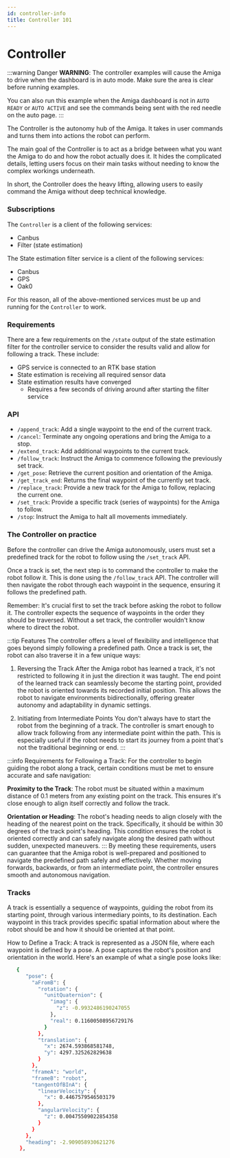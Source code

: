 ```yaml
---
id: controller-info
title: Controller 101
---
```


# Controller

:::warning Danger
**WARNING**: The controller examples will cause the Amiga to drive when the dashboard is in auto mode.
Make sure the area is clear before running examples.

You can also run this example when the Amiga dashboard is not in `AUTO READY` or `AUTO ACTIVE`
and see the commands being sent with the red needle on the auto page.
:::

The Controller is the autonomy hub of the Amiga.
It takes in user commands and turns them into actions the robot can perform.

The main goal of the Controller is to act as a bridge between what you want the Amiga to
do and how the robot actually does it. It hides the complicated details, letting users focus
on their main tasks without needing to know the complex workings underneath.

In short, the Controller does the heavy lifting, allowing users to easily command the Amiga without
deep technical knowledge.

### Subscriptions
The `Controller` is a client of the following services:

- Canbus
- Filter (state estimation)

The State estimation filter service is a client of the following services:

- Canbus
- GPS
- Oak0

For this reason, all of the above-mentioned services must be up and running for the `Controller`
to work.

### Requirements
There are a few requirements on the `/state` output of the state estimation filter
for the controller service to consider the results valid and allow for following a track.
These include:

- GPS service is connected to an RTK base station
- State estimation is receiving all required sensor data
- State estimation results have converged
  - Requires a few seconds of driving around after starting the filter service

### API

- `/append_track`: Add a single waypoint to the end of the current track.
- `/cancel`: Terminate any ongoing operations and bring the Amiga to a stop.
- `/extend_track`: Add additional waypoints to the current track.
- `/follow_track`: Instruct the Amiga to commence following the previously set track.
- `/get_pose`: Retrieve the current position and orientation of the Amiga.
- `/get_track_end`: Returns the final waypoint of the currently set track.
- `/replace_track`: Provide a new track for the Amiga to follow, replacing the current one.
- `/set_track`: Provide a specific track (series of waypoints) for the Amiga to follow.
- `/stop`: Instruct the Amiga to halt all movements immediately.

### The Controller on practice
Before the controller can drive the Amiga autonomously, users must set a predefined track
for the robot to follow using the `/set_track` API.

Once a track is set, the next step is to command the controller to make the robot follow it.
This is done using the `/follow_track` API.
The controller will then navigate the robot through each waypoint in the sequence, ensuring it follows
the predefined path.

Remember: It's crucial first to set the track before asking the robot to follow it.
The controller expects the sequence of waypoints in the order they should be traversed.
Without a set track, the controller wouldn't know where to direct the robot.

:::tip Features
The controller offers a level of flexibility and intelligence that goes beyond simply following
a predefined path.
Once a track is set, the robot can also traverse it in a few unique ways:

1. Reversing the Track
After the Amiga robot has learned a track, it's not restricted to following it in just the direction
it was taught.
The end point of the learned track can seamlessly become the starting point, provided the robot is
oriented towards its recorded initial position.
This allows the robot to navigate environments bidirectionally, offering greater autonomy and
adaptability in dynamic settings.

2. Initiating from Intermediate Points
You don't always have to start the robot from the beginning of a track.
The controller is smart enough to allow track following from any intermediate point within the path.
This is especially useful if the robot needs to start its journey from a point that's not the
traditional beginning or end.
:::

:::info Requirements for Following a Track:
For the controller to begin guiding the robot along a track, certain conditions must be met to
ensure accurate and safe navigation:

**Proximity to the Track**: The robot must be situated within a maximum distance of 0.1 meters from
any existing point on the track.
This ensures it's close enough to align itself correctly and follow the track.

**Orientation or Heading**: The robot's heading needs to align closely with the heading of the nearest
point on the track.
Specifically, it should be within 30 degrees of the track point's heading.
This condition ensures the robot is oriented correctly and can safely navigate along the desired
path without sudden, unexpected maneuvers.
:::
By meeting these requirements, users can guarantee that the Amiga robot is well-prepared
and positioned to navigate the predefined path safely and effectively.
Whether moving forwards, backwards, or from an intermediate point, the controller ensures smooth
and autonomous navigation.
### Tracks

A track is essentially a sequence of waypoints, guiding the robot from its starting point,
through various intermediary points, to its destination.
Each waypoint in this track provides specific spatial information about where the robot should
be and how it should be oriented at that point.

How to Define a Track:
A track is represented as a JSON file, where each waypoint is defined by a pose.
A pose captures the robot's position and orientation in the world.
Here's an example of what a single pose looks like:

```bash
   {
      "pose": {
        "aFromB": {
          "rotation": {
            "unitQuaternion": {
              "imag": {
                "z": -0.9932486190247055
              },
              "real": 0.11600508956729176
            }
          },
          "translation": {
            "x": 2674.593868581748,
            "y": 4297.325262829638
          }
        },
        "frameA": "world",
        "frameB": "robot",
        "tangentOfBInA": {
          "linearVelocity": {
            "x": 0.4467579546503179
          },
          "angularVelocity": {
            "z": 0.00475509022854358
          }
        }
      },
      "heading": -2.909058930621276
    },
```